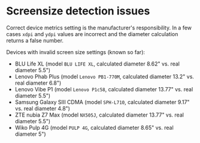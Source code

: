 # Screensize detection issues

Correct device metrics setting is the manufacturer's responsibility. In a few cases `xdpi` and `ydpi` values are incorrect and the diameter calculation returns a false number.

Devices with invalid screen size settings (known so far):

- BLU Life XL (model `BLU LIFE XL`, calculated diameter 8.62" vs. real diameter 5.5")
- Lenovo Phab Plus (model `Lenovo PB1-770M`, calculated diameter 13.2" vs. real diameter 6.8")
- Lenovo Vibe P1 (model `Lenovo P1c58`, calculated diameter 13.77" vs. real diameter 5.5")
- Samsung Galaxy SIII CDMA (model `SPH-L710`, calculated diameter 9.17" vs. real diameter 4.8")
- ZTE nubia Z7 Max (model `NX505J`, calculated diameter 13.77" vs. real diameter 5.5")
- Wiko Pulp 4G (model `PULP 4G`, calculated diameter 8.65" vs. real diameter 5")


